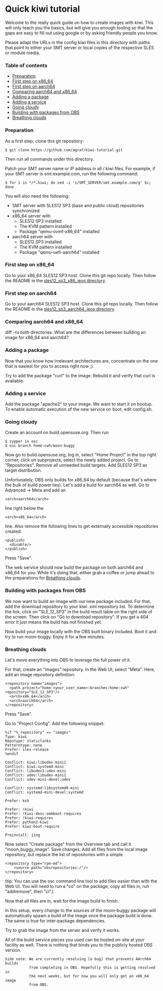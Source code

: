 # Quick kiwi tutorial

Welcome to the really quick guide on how to create images with kiwi. This will
only teach you the basics, but will give you enough tooling so that the gaps are
easy to fill out using google or by asking friendly people you know.

Please adapt the URLs in the config.kiwi files in this directory with paths that
point to either your SMT server or local copies of the respective SLES or module
media.

###  Table of contents

   * [Preparation](#preparation)
   * [First step on x86_64](#first-step-on-x86_64)
   * [First step on aarch64](#first-step-on-aarch64)
   * [Comparing aarch64 and x86_64](#comparing-aarch64-and-x86_64)
   * [Adding a package](#adding-a-package)
   * [Adding a service](#adding-a-service)
   * [Going cloudy](#going-cloudy)
   * [Building with packages from OBS](#building-with-packages-from-obs)
   * [Breathing clouds](#breathing-clouds)

### Preparation

As a first step, clone this git repository:

    $ git clone https://github.com/agraf/kiwi-tutorial.git

Then run all commands under this directory.

Patch your SMT server name or IP address in all */*.kiwi files. For example,
if your SMT server is smt.example.com, run the following command:

    $ for i in */*.kiwi; do sed -i 's/SMT_SERVER/smt.example.com/g' $i; done

You will also need the following:

  * SMT server with SLES12 SP3 (base and public cloud) repositories synchronized
  * x86_64 server with
    * SLES12 SP3 installed
    * The KVM pattern installed
    * Package "qemu-ovmf-x86_64" installed
  * aarch64 server with
    * SLES12 SP3 installed
    * The KVM pattern installed
    * Package "qemu-uefi-aarch64" installed

### First step on x86_64

Go to your x86_64 SLES12 SP3 host. Clone this git repo locally. Then follow
the README in the [sles12_sp3_x86_jeos directory](sles12_sp3_x86_jeos).

### First step on aarch64

Go to your aarch64 SLES12 SP3 host. Clone this git repo locally. Then follow
the README in the [sles12_sp3_aarch64_jeos directory](sles12_sp3_aarch64_jeos).

### Comparing aarch64 and x86_64

diff -ru both directories. What are the differences between building an image
for x86_64 and aarch64?

### Adding a package

Now that you know how irrelevant architectures are, concentrate on the one
that is easiest for you to access right now ;).

Try to add the package "curl" to the image. Rebuild it and verify that curl is
available.

### Adding a service

Add the package "apache2" to your image. We want to start it on bootup. To
enable automatic execution of the new service on boot, edit config.sh.

### Going cloudy

Create an account on build.opensuse.org. Then run

    $ zypper in osc
    $ osc branch home:cwh/moon-buggy

Now go to build.opensuse.org, log in, select "Home Project" in the top right
corner, click on subprojects, select the newly added project. Go to
"Repositories". Remove all unneeded build targets.  Add SLES12 SP3 as target
distribution.

Unfortunately, OBS only builds for x86_64 by default (because that's where the
bulk of build power lies). Let's add a build for aarch64 as well. Go to
Advanced -> Meta and add an

    <arch>aarch64</arch>

line right below the

    <arch>x86_64</arch>

line. Also remove the following lines to get externally accessible repositories
created:

    <publish>
      <disable/>
    </publish>

Press "Save".

The web service should now build the package on both aarch64 and x86_64 for
you. While it's doing that, either grab a coffee or jump ahead to the
preparations for [Breathing clouds](#breathing-clouds).

### Building with packages from OBS

We now want to build an image with our new package included. For that, add the
download repository to your kiwi .xml repository list. To determine the link,
click on "SLE_12_SP3" in the build result table on the right side of the screen.
Then click on "Go to download repository". If you get a 404 error it just means
the build has not finished yet.

Now build your image locally with the OBS built binary included. Boot it and try
to run moon-buggy. Enjoy it for a few minutes.

### Breathing clouds

Let's move everything into OBS to leverage the full power of it.

For that, create an "images" repository. In the Web UI, select "Meta". Here,
add an image repository definition:

    <repository name="images">
      <path project="home:<your_user_name>:branches:home:cwh" repository="SLE_12_SP3"/>
      <arch>x86_64</arch>
      <arch>aarch64</arch>
    </repository>

Press "Save".

Go to "Project Config". Add the following snippet:

    %if "%_repository" == "images"
    Type: kiwi
    Repotype: staticlinks
    Patterntype: none
    Prefer: sles-release
    %endif

    Conflict: kiwi:libudev-mini1
    Conflict: kiwi:systemd-mini
    Conflict: libudev1:udev-mini
    Conflict: udev:libudev-mini1
    Conflict: udev-mini-devel:udev

    Conflict: systemd:libsystemd0-mini
    Conflict: systemd-mini-devel:systemd

    Prefer: ksh

    Prefer: !kiwi
    Prefer: !kiwi-desc-oemboot-requires
    Prefer: !kiwi-requires
    Prefer: python2-kiwi
    Prefer: kiwi-boot-require

    Preinstall: jing 

Now select "Create package" from the Overview tab and call it
"moon_buggy_image". Save changes. Add all files from the local image repository,
but replace the list of repositories with a simple

    <repository type="rpm-md">
        <source path="obsrepositories:/"/>
    </repository>

(tip: You can use the osc command line tool to add files easier than with the
Web UI. You will need to run a "co" on the package, copy all files in, run
"addremove", then "ci".)

Now that all files are in, wait for the image build to finish.

In this setup, every change to the sources of the moon-buggy package will
automatically spawn a build of the image once the package build is done. The
same is true for inter-package dependencies.

Try to grab the image from the server and verify it works.

All of the build service pieces you used can be hosted on-site at your facility
as well. There is nothing that binds you to the publicly hosted OBS version.

    Side note: We are currently resolving [a bug] that prevents AArch64 builds
               from completing in OBS. Hopefully this is getting resolved in
               the next weeks, but for now you will only get an x86_64 image
               from OBS.

[a bug]: http://bugzilla.suse.com/show_bug.cgi?id=1079635
